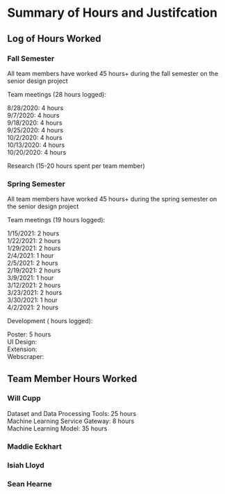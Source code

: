 # Summary of Hours and Justifcation

## Log of Hours Worked
### Fall Semester
All team members have worked 45 hours+ during the fall semester on the senior design project

Team meetings (28 hours logged):

8/28/2020: 4 hours  
9/7/2020: 4 hours  
9/18/2020: 4 hours  
9/25/2020: 4 hours  
10/2/2020: 4 hours  
10/13/2020: 4 hours  
10/20/2020: 4 hours  

Research (15-20 hours spent per team member)

### Spring Semester
All team members have worked 45 hours+ during the spring semester on the senior design project

Team meetings (19 hours logged):

1/15/2021: 2 hours  
1/22/2021: 2 hours  
1/29/2021: 2 hours  
2/4/2021: 1 hour  
2/5/2021: 2 hours  
2/19/2021: 2 hours  
3/9/2021: 1 hour  
3/12/2021: 2 hours   
3/23/2021: 2 hours   
3/30/2021: 1 hour   
4/2/2021: 2 hours   

Development ( hours logged):

Poster: 5 hours  
UI Design:  
Extension:  
Webscraper:  

## Team Member Hours Worked
### Will Cupp

Dataset and Data Processing Tools: 25 hours  
Machine Learning Service Gateway: 8 hours  
Machine Learning Model: 35 hours  

### Maddie Eckhart
### Isiah Lloyd
### Sean Hearne
